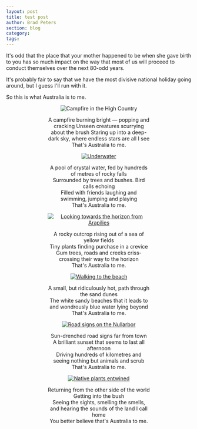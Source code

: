 ```yaml
---
layout: post
title: test post
author: Brad Peters
section: blog
category: 
tags: 
---
```

It's odd that the place that your mother happened to be when she gave birth to you has so much impact on the way that most of us will proceed to conduct themselves over the next 80-odd years.

It's probably fair to say that we have the most divisive national holiday going around, but I guess I'll run with it.

So this is what Australia is to me.

<!--more-->
<div style="text-align:center; width: 55%; margin-left:auto; margin-right:auto;">

![Campfire in the High Country](https://farm2.staticflickr.com/1484/24575820986_19d25165be_z_d.jpg)

A campfire burning bright — popping and cracking
Unseen creatures scurrying about the brush
Staring up into a deep-dark sky, where endless stars are all I see
That's Australia to me.

  <div class="blog-image-centre">
    <a href="https://www.flickr.com/photos/ubersejanus/15236149784" target="_blank">
      <img src="https://farm9.staticflickr.com/8650/15236149784_f4d5a3d114_z_d.jpg" alt="Underwater" /></a>
  </div>
  <p>A pool of crystal water, fed by hundreds of metres of rocky falls<br>Surrounded by trees and bushes. Bird calls echoing<br>Filled with friends laughing and swimming, jumping and playing<br>That's Australia to me.</p>
  <div class="blog-image-centre">
    <a href="https://www.flickr.com/photos/ubersejanus/24493995162" target="_blank">
      <img src="https://farm2.staticflickr.com/1506/24493995162_3fe972d056_z_d.jpg" alt="Looking towards the horizon from Arapilies" /></a>
  </div>
  <p>A rocky outcrop rising out of a sea of yellow fields<br>Tiny plants finding purchase in a crevice<br>Gum trees, roads and creeks criss-crossing their way to the horizon<br>That's Australia to me.</p>
  <div class="blog-image-centre">
    <a href="https://www.flickr.com/photos/ubersejanus/24234480419" target="_blank">
      <img src="https://farm2.staticflickr.com/1581/24234480419_2179162090_z_d.jpg" alt="Walking to the beach" /></a>
  </div>
  <p>A small, but ridiculously hot, path through the sand dunes<br>The white sandy beaches that it leads to<br>and wondrously blue water lying beyond<br>That's Australia to me.</p>
  <div class="blog-image-centre">
    <a href="https://www.flickr.com/photos/ubersejanus/12968203944" target="_blank">
      <img src="https://farm8.staticflickr.com/7301/12968203944_ef4b3d1774_z_d.jpg" alt="Road signs on the Nullarbor" /></a>
  </div>
  <p>Sun-drenched road signs far from town<br>A brilliant sunset that seems to last all afternoon<br>Driving hundreds of kilometres and seeing nothing but animals and scrub<br>That's Australia to me.</p>
  <div class="blog-image-centre">
    <a href="https://www.flickr.com/photos/ubersejanus/12980310353" target="_blank">
      <img src="https://farm4.staticflickr.com/3051/12980310353_61dbe7d9db_z_d.jpg" alt="Native plants entwined" /></a>
  </div>
  <p>Returning from the other side of the world<br>Getting into the bush<br>Seeing the sights, smelling the smells, and hearing the sounds of the land I call home<br>You better believe that's Australia to me.</p>